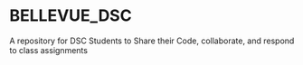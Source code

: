 # BELLEVUE_DSC
A repository for DSC Students to Share their Code, collaborate, and respond to class assignments
